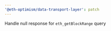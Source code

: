```yaml
---
'@eth-optimism/data-transport-layer': patch
---
```


Handle null response for `eth_getBlockRange` query
